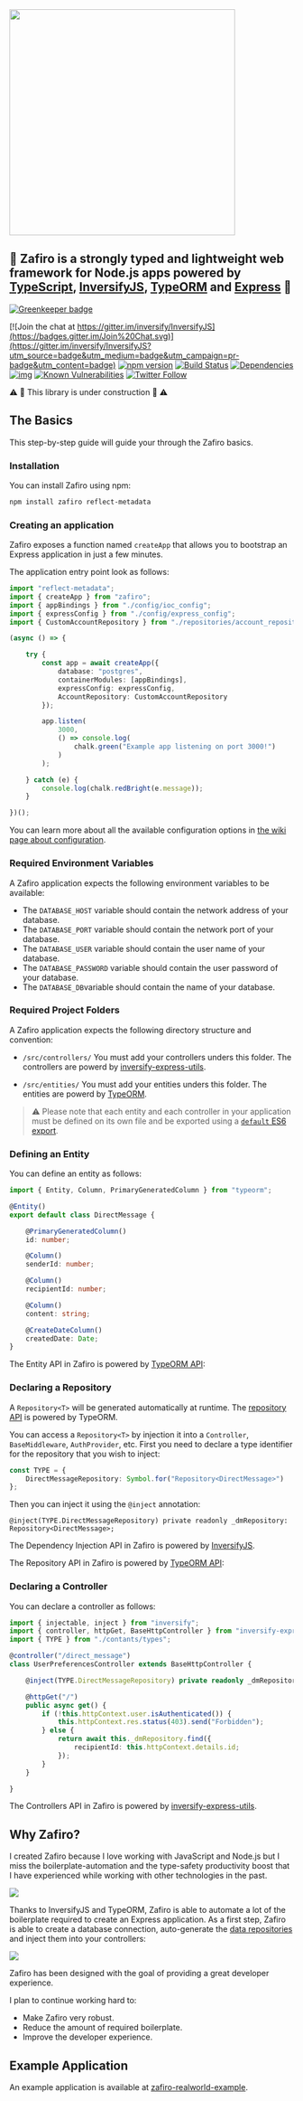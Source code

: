 <img width="400" src="./assets/logo.png" />

## :gem: Zafiro is a strongly typed and lightweight web framework for Node.js apps powered by [TypeScript](https://github.com/microsoft/typescript), [InversifyJS](https://github.com/inversify/InversifyJS), [TypeORM](https://github.com/typeorm/typeorm) and [Express](https://github.com/expressjs/express) :rocket:

[![Greenkeeper badge](https://badges.greenkeeper.io/ZafiroJS/zafiro.svg)](https://greenkeeper.io/)

[![Join the chat at https://gitter.im/inversify/InversifyJS](https://badges.gitter.im/Join%20Chat.svg)](https://gitter.im/inversify/InversifyJS?utm_source=badge&utm_medium=badge&utm_campaign=pr-badge&utm_content=badge)
[![npm version](https://badge.fury.io/js/zafiro.svg)](http://badge.fury.io/js/zafiro)
[![Build Status](https://travis-ci.org/remojansen/zafiro.svg?branch=master)](https://travis-ci.org/remojansen/zafiro)
[![Dependencies](https://david-dm.org/remojansen/zafiro.svg)](https://david-dm.org/remojansen/zafiro#info=dependencies)
[![img](https://david-dm.org/remojansen/zafiro/dev-status.svg)](https://david-dm.org/remojansen/zafiro/#info=devDependencies)
[![Known Vulnerabilities](https://snyk.io/test/github/remojansen/zafiro/badge.svg)](https://snyk.io/test/github/remojansen/zafiro)
[![Twitter Follow](https://img.shields.io/twitter/follow/InversifyJS.svg?style=flat&maxAge=86400)](https://twitter.com/inversifyjs)

:warning: :construction: This library is under construction :construction: :warning:

## The Basics

This step-by-step guide will guide your through the Zafiro basics.

### Installation

You can install Zafiro using npm:

```sh
npm install zafiro reflect-metadata
```

### Creating an application

Zafiro exposes a function named `createApp` that allows you to bootstrap an Express application in just a few minutes.

The application entry point look as follows:

```ts
import "reflect-metadata";
import { createApp } from "zafiro";
import { appBindings } from "./config/ioc_config";
import { expressConfig } from "./config/express_config";
import { CustomAccountRepository } from "./repositories/account_repository";

(async () => {

    try {
        const app = await createApp({
            database: "postgres",
            containerModules: [appBindings],
            expressConfig: expressConfig,
            AccountRepository: CustomAccountRepository
        });

        app.listen(
            3000,
            () => console.log(
                chalk.green("Example app listening on port 3000!")
            )
        );

    } catch (e) {
        console.log(chalk.redBright(e.message));
    }

})();
```

You can learn more about all the available configuration options in [the wiki page about configuration](./wiki/config.md).

### Required Environment Variables

A Zafiro application expects the following environment variables to be available:

- The `DATABASE_HOST` variable should contain the network address of your database.
- The `DATABASE_PORT` variable should contain the network port of your database.
- The `DATABASE_USER` variable should contain the user name of your database.
- The `DATABASE_PASSWORD` variable should contain the user password of your database.
- The `DATABASE_DB`variable should contain the name of your database.

### Required Project Folders

A Zafiro application expects the following directory structure and convention:

- `/src/controllers/` You must add your controllers unders this folder. The controllers are powerd by [inversify-express-utils](https://github.com/inversify/inversify-express-utils).

- `/src/entities/` You must add your entities unders this folder. The entities are powerd by [TypeORM](https://github.com/typeorm/typeorm).

> :warning: Please note that each entity and each controller in your application must be defined on its own file and be exported using a [`default` ES6 export](https://developer.mozilla.org/en-US/docs/Web/JavaScript/Reference/Statements/export#Using_the_default_export).

### Defining an Entity

You can define an entity as follows:

```ts
import { Entity, Column, PrimaryGeneratedColumn } from "typeorm";

@Entity()
export default class DirectMessage {

    @PrimaryGeneratedColumn()
    id: number;

    @Column()
    senderId: number;

    @Column()
    recipientId: number;

    @Column()
    content: string;

    @CreateDateColumn()
    createdDate: Date;
}
```

The Entity API in Zafiro is powered by [TypeORM API](https://github.com/typeorm/typeorm#create-an-entity):

### Declaring a Repository<T>

A `Repository<T>` will be generated automatically at runtime. The [repository API](https://github.com/typeorm/typeorm#loading-from-the-database) is powered by TypeORM.

You can access a `Repository<T>` by injection it into a `Controller`, `BaseMiddleware`, `AuthProvider`, etc. First you need to declare a type identifier for the repository that you wish to inject:

```ts
const TYPE = {
    DirectMessageRepository: Symbol.for("Repository<DirectMessage>")
};
```

Then you can inject it using the `@inject` annotation:

```t
@inject(TYPE.DirectMessageRepository) private readonly _dmRepository: Repository<DirectMessage>;
```

The Dependency Injection API in Zafiro is powered by [InversifyJS](https://github.com/inversify/InversifyJS).

The Repository API in Zafiro is powered by [TypeORM API](https://github.com/typeorm/typeorm#create-an-entity):

### Declaring a Controller

You can declare a controller as follows:

```ts
import { injectable, inject } from "inversify";
import { controller, httpGet, BaseHttpController } from "inversify-express-utils";
import { TYPE } from "./contants/types";

@controller("/direct_message")
class UserPreferencesController extends BaseHttpController {

    @inject(TYPE.DirectMessageRepository) private readonly _dmRepository: Repository<DirectMessage>;

    @httpGet("/")
    public async get() {
        if (!this.httpContext.user.isAuthenticated()) {
            this.httpContext.res.status(403).send("Forbidden");
        } else {
            return await this._dmRepository.find({
                recipientId: this.httpContext.details.id;
            });
        }
    }

}
```

The Controllers API in Zafiro is powered by [inversify-express-utils](https://github.com/inversify/inversify-express-utils).

## Why Zafiro?

I created Zafiro because I love working with JavaScript and Node.js but I miss the boilerplate-automation and the type-safety productivity boost that I have experienced while working with other technologies in the past.

![](/assets/joke.png)

Thanks to InversifyJS and TypeORM, Zafiro is able to automate a lot of the boilerplate required to create an Express application. As a first step, Zafiro is able to create a database connection, auto-generate the [data repositories](https://msdn.microsoft.com/en-us/library/ff649690.aspx) and inject them into your controllers:

![](./assets/out.png)

Zafiro has been designed with the goal of providing a great developer experience.

I plan to continue working hard to: 

- Make Zafiro very robust.
- Reduce the amount of required boilerplate.
- Improve the developer experience.

## Example Application

An example application is available at [zafiro-realworld-example](https://github.com/remojansen/zafiro-realworld-example).
